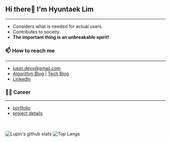 <!--
[![Hits](https://hits.seeyoufarm.com/api/count/incr/badge.svg?url=https%3A%2F%2Fgithub.com%2FdevLupin&count_bg=%2379C83D&title_bg=%23555555&icon=&icon_color=%233FCFD3&title=hits&edge_flat=false)](https://hits.seeyoufarm.com)
-->

## Hi there👋  I'm Hyuntaek Lim
<hr>

- Considers what is needed for actual users.
- Contributes to society.
- **The important thing is an unbreakable spirit!**

### 📫 How to reach me
<hr>

- lupin.devv@gmail.com
- [Algorithm Blog](https://devlupin.github.io/) | [Tech Blog](https://velog.io/@lupin)
- [LinkedIn](https://www.linkedin.com/in/hyuntaek-lim-0a460b20b/)

### 👩‍💻 Career
<hr>

- [portfolio](https://drive.google.com/file/d/1UjcyqEocJKVV2CerJfLClBVEpFN9CDKh/view?usp=drive_link)
- [project details](https://drive.google.com/file/d/1RMnOaLEjsbP13LJc5nfXcaXxP3YTl7r8/view?usp=drive_link)

<br/><br/>
![Lupin's github stats](https://github-readme-stats.vercel.app/api?username=devLupin&show_icons=true&theme=tokyonight)
![Top Langs](https://github-readme-stats.vercel.app/api/top-langs/?username=devLupin&layout=compact&theme=tokyonight)
